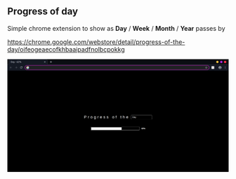 ## Progress of day

Simple chrome extension to show as **Day** / **Week** / **Month** / **Year** passes by

https://chrome.google.com/webstore/detail/progress-of-the-day/oifeogeaecofkhbaaipadfnolbcpokkg

![Screen shot](/screen_shot.png)
